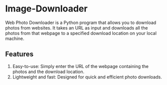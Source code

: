 # Image-Downloader
Web Photo Downloader is a Python program that allows you to download photos from websites. It takes an URL as input and downloads all the photos from that webpage to a specified download location on your local machine.

## Features
<ol>
  <li>Easy-to-use: Simply enter the URL of the webpage containing the photos and the download location.</li>
  <li>Lightweight and fast: Designed for quick and efficient photo downloads.</li>
</ol>


